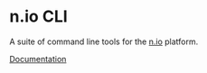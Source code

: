 n.io CLI
=======

A suite of command line tools for the [n.io](https://niolabs.com/) platform.

[Documentation](https://docs.n.io/cli/)
